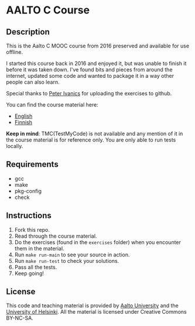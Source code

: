 # AALTO C Course

## Description

This is the Aalto C MOOC course from 2016 preserved and available for use offline.

I started this course back in 2016 and enjoyed it, but was unable to finish it before it was taken down. I've found bits and pieces from around the internet, updated some code and wanted to package it in a way other people can also learn.

Special thanks to [Peter Ivanics](https://github.com/ivanicspeter92/2016-aalto-c/tree/master) for uploading the exercises to github.

You can find the course material here:
- [English](https://swawrzyn.github.io/aalto-c-mooc/en/home/)
- [Finnish](https://swawrzyn.github.io/aalto-c-mooc/fi/home/)

**Keep in mind**: TMC(TestMyCode) is not available and any mention of it in the course material is for reference only. You are only able to run tests locally.

## Requirements
- gcc
- make
- pkg-config
- check

## Instructions

1. Fork this repo.
2. Read through the course material.
3. Do the exercises (found in the `exercises` folder) when you encounter them in the material.
4. Run `make run-main` to see your source in action.
5. Run `make run-test` to check your solutions.
6. Pass all the tests.
7. Keep going!

## License

This code and teaching material is provided by [Aalto University](https://www.aalto.fi) and the [University of Helsinki](https://www.helsinki.fi). All the material is licensed under Creative Commons BY-NC-SA.